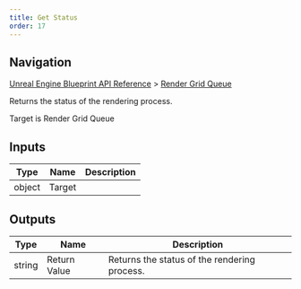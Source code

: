 ```yaml
---
title: Get Status
order: 17
---
```

## Navigation

[Unreal Engine Blueprint API Reference](https://dev.epicgames.com/documentation/en-us/unreal-engine/BlueprintAPI) > [Render Grid Queue](https://dev.epicgames.com/documentation/en-us/unreal-engine/BlueprintAPI/RenderGridQueue)

Returns the status of the rendering process.

Target is Render Grid Queue

## Inputs

| Type | Name | Description |
| --- | --- | --- |
| object | Target |  |

## Outputs

| Type | Name | Description |
| --- | --- | --- |
| string | Return Value | Returns the status of the rendering process. |
